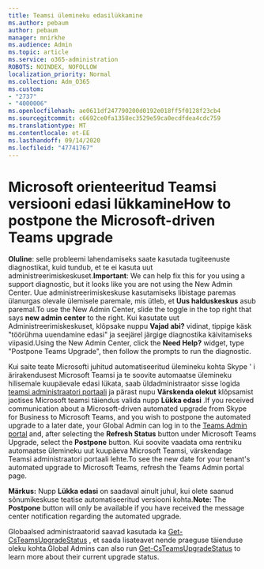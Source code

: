 ```yaml
---
title: Teamsi ülemineku edasilükkamine
ms.author: pebaum
author: pebaum
manager: mnirkhe
ms.audience: Admin
ms.topic: article
ms.service: o365-administration
ROBOTS: NOINDEX, NOFOLLOW
localization_priority: Normal
ms.collection: Adm_O365
ms.custom:
- "2737"
- "4000006"
ms.openlocfilehash: ae0611df247790200d0192e018ff5f0128f23cb4
ms.sourcegitcommit: c6692ce0fa1358ec3529e59ca0ecdfdea4cdc759
ms.translationtype: MT
ms.contentlocale: et-EE
ms.lasthandoff: 09/14/2020
ms.locfileid: "47741767"
---
```

# <a name="how-to-postpone-the-microsoft-driven-teams-upgrade"></a><span data-ttu-id="eb71e-102">Microsoft orienteeritud Teamsi versiooni edasi lükkamine</span><span class="sxs-lookup"><span data-stu-id="eb71e-102">How to postpone the Microsoft-driven Teams upgrade</span></span>

<span data-ttu-id="eb71e-103">**Oluline**: selle probleemi lahendamiseks saate kasutada tugiteenuste diagnostikat, kuid tundub, et te ei kasuta uut administreerimiskeskuset.</span><span class="sxs-lookup"><span data-stu-id="eb71e-103">**Important**: We can help fix this for you using a support diagnostic, but it looks like you are not using the New Admin Center.</span></span> <span data-ttu-id="eb71e-104">Uue administreerimiskeskuse kasutamiseks libistage paremas ülanurgas olevale ülemisele paremale, mis ütleb, et **Uus halduskeskus** asub paremal.</span><span class="sxs-lookup"><span data-stu-id="eb71e-104">To use the New Admin Center, slide the toggle in the top right that says **new admin center** to the right.</span></span> <span data-ttu-id="eb71e-105">Kui kasutate uut Administreerimiskeskuset, klõpsake nuppu **Vajad abi?** vidinat, tippige käsk "töörühma uuendamine edasi" ja seejärel järgige diagnostika käivitamiseks viipasid.</span><span class="sxs-lookup"><span data-stu-id="eb71e-105">Using the New Admin Center, click the **Need Help?** widget, type "Postpone Teams Upgrade", then follow the prompts to run the diagnostic.</span></span>

<span data-ttu-id="eb71e-106">Kui saite teate Microsofti juhitud automatiseeritud ülemineku kohta Skype ' i ärirakendusest Microsoft Teamsi ja te soovite automaatse ülemineku hilisemale kuupäevale edasi lükata, saab üldadministraator sisse logida [teamsi administraatori portaali](https://admin.teams.microsoft.com/dashboard) ja pärast nupu **Värskenda olekut** klõpsamist jaotises Microsoft teamsi täiendus valida nupp **Lükka edasi** .</span><span class="sxs-lookup"><span data-stu-id="eb71e-106">If you received communication about a Microsoft-driven automated upgrade from Skype for Business to Microsoft Teams, and you wish to postpone the automated upgrade to a later date, your Global Admin can log in to the [Teams Admin portal](https://admin.teams.microsoft.com/dashboard) and, after selecting the **Refresh Status** button under Microsoft Teams Upgrade, select the **Postpone** button.</span></span> <span data-ttu-id="eb71e-107">Kui soovite vaadata oma rentniku automaatse ülemineku uut kuupäeva Microsoft Teamsi, värskendage Teamsi administraatori portaali lehte.</span><span class="sxs-lookup"><span data-stu-id="eb71e-107">To see the new date for your tenant's automated upgrade to Microsoft Teams, refresh the Teams Admin portal page.</span></span>

<span data-ttu-id="eb71e-108">**Märkus:** Nupp **Lükka edasi** on saadaval ainult juhul, kui olete saanud sõnumikeskuse teatise automatiseeritud versiooni kohta.</span><span class="sxs-lookup"><span data-stu-id="eb71e-108">**Note:** The **Postpone** button will only be available if you have received the message center notification regarding the automated upgrade.</span></span> 

<span data-ttu-id="eb71e-109">Globaalsed administraatorid saavad kasutada ka [Get-CsTeamsUpgradeStatus](https://docs.microsoft.com/powershell/module/skype/get-csteamsupgradestatus?view=skype-ps) , et saada lisateavet nende praeguse täienduse oleku kohta.</span><span class="sxs-lookup"><span data-stu-id="eb71e-109">Global Admins can also run [Get-CsTeamsUpgradeStatus](https://docs.microsoft.com/powershell/module/skype/get-csteamsupgradestatus?view=skype-ps) to learn more about their current upgrade status.</span></span>
